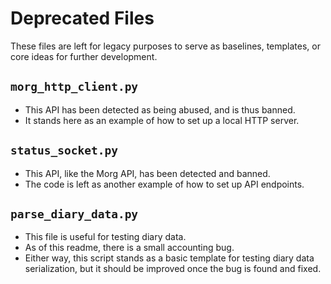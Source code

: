 # Deprecated Files
These files are left for legacy purposes to serve as baselines, templates, or core ideas for further development.

## `morg_http_client.py`
- This API has been detected as being abused, and is thus banned.
- It stands here as an example of how to set up a local HTTP server.

## `status_socket.py`
- This API, like the Morg API, has been detected and banned.
- The code is left as another example of how to set up API endpoints.

## `parse_diary_data.py`
- This file is useful for testing diary data.
- As of this readme, there is a small accounting bug.
- Either way, this script stands as a basic template for testing diary data serialization, but it should be improved once the bug is found and fixed.

